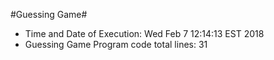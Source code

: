 #Guessing Game#
- Time and Date of Execution:  Wed Feb 7 12:14:13 EST 2018
- Guessing Game Program code total lines:  31
